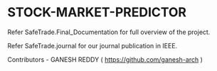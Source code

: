 # STOCK-MARKET-PREDICTOR

Refer SafeTrade.Final_Documentation for full overview of the project.

Refer SafeTrade.journal for our journal publication in IEEE.

Contributors - GANESH REDDY ( https://github.com/ganesh-arch )

